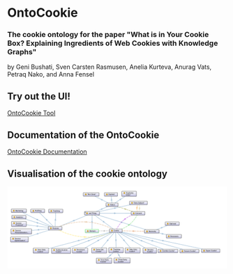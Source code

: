 # OntoCookie

### The cookie ontology for the paper "What is in Your Cookie Box? Explaining Ingredients of Web Cookies with Knowledge Graphs"
by Geni Bushati, Sven Carsten Rasmusen, Anelia Kurteva, Anurag Vats, Petraq Nako, and Anna Fensel

## Try out the UI!
[OntoCookie Tool](https://stiinnsbruck.github.io/OntoCookie/tool/cookie_application/build/web/index.html#/)

## Documentation of the OntoCookie
[OntoCookie Documentation](http://ontocookie.sti2.at/)

## Visualisation of the cookie ontology
![Cookie Ontology](/images/OntoCookie_v1.2.png?raw=true "The OntoCookie ontology")




